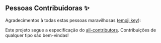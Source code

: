 ## Pessoas Contribuidoras ✨

Agradecimentos à todas estas pessoas maravilhosas ([emoji key](https://allcontributors.org/docs/en/emoji-key)):

<!-- ALL-CONTRIBUTORS-LIST:START - Do not remove or modify this section -->
<!-- prettier-ignore-start -->
<!-- markdownlint-disable -->
<!-- markdownlint-restore -->
<!-- prettier-ignore-end -->

<!-- ALL-CONTRIBUTORS-LIST:END -->

Este projeto segue a especificação do [all-contributors](https://github.com/all-contributors/all-contributors). Contribuições de qualquer tipo são bem-vindas!
